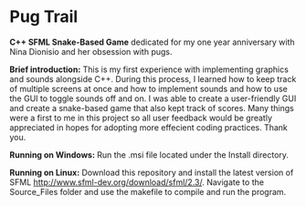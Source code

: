# Pug Trail
**C++ SFML Snake-Based Game**
dedicated for my one year anniversary with Nina Dionisio and her obsession with pugs.

**Brief introduction:**
This is my first experience with implementing graphics and sounds alongside C++. During this process, I learned how to keep track of multiple screens at once and how to implement sounds and how to use the GUI to toggle sounds off and on. I was able to create a user-friendly GUI and create a snake-based game that also kept track of scores. Many things were a first to me in this project so all user feedback would be greatly appreciated in hopes for adopting more effecient coding practices. Thank you.

**Running on Windows:**
Run the .msi file located under the Install directory.

**Running on Linux:**
Download this repository and install the latest version of SFML http://www.sfml-dev.org/download/sfml/2.3/. Navigate to the Source_Files folder and use the makefile to compile and run the program.
